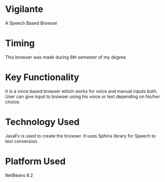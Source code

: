 # Vigilante
A Speech Based Browser


# Timing
This browser was made during 6th semester of my degree.

# Key Functionality
It is a voice based browser which works for voice and manual inputs both. User
can give input to browser using his voice or text depending on his/her choice. 

# Technology Used
JavaFx is used to create the browser.
It uses Sphinx library for Speech to text conversion.

# Platform Used
NetBeans 8.2
